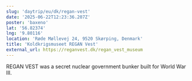 ```yaml
---
slug: 'daytrip/eu/dk/regan-vest'
date: '2025-06-22T12:23:36.207Z'
poster: 'baxeno'
lat: '56.82374'
lng: '9.80116'
location: 'Røde Møllevej 24, 9520 Skørping, Denmark'
title: 'Koldkrigsmuseet REGAN Vest'
external_url: https://reganvest.dk/regan_vest_museum
---
```

REGAN VEST was a secret nuclear government bunker built for World War III.


